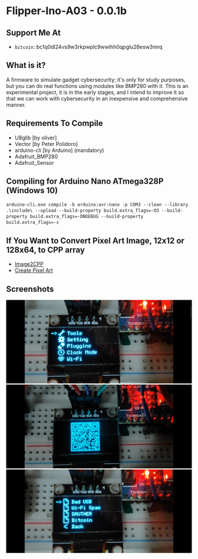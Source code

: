# Flipper-Ino-A03 - 0.0.1b

## Support Me At
- `bitcoin`: bc1q0dl24vs9w3rkpwplc9wwlhh0qpglu26esw3mrq
  
## What is it?
A firmware to simulate gadget cybersecurity; it's only for study purposes, but you can do real functions using modules like BMP280 with it.
This is an experimental project, it is in the early stages, and I intend to improve it so that we can work with cybersecurity in an inexpensive and comprehensive manner.

## Requirements To Compile
- U8glib [by oliver]
- Vector [by Peter Polidoro]
- arduino-cli [by Arduino] (mandatory)
- Adafruit_BMP280
- Adafruit_Sensor

## Compiling for Arduino Nano ATmega328P (Windows 10)
```shell
arduino-cli.exe compile -b arduino:avr:nano -p COM3 --clean --library .\include\ --upload --build-property build.extra_flags=-O3 --build-property build.extra_flags=-DNDEBUG --build-property build.extra_flags=-s
```

## If You Want to Convert Pixel Art Image, 12x12 or 128x64, to CPP array
- [Image2CPP](https://javl.github.io/image2cpp/)
- [Create Pixel Art](https://www.piskelapp.com/)

## Screenshots
![Screenshot 1](screenshots/1.jpg)
![Screenshot 2](screenshots/2.jpg)
![Screenshot 3](screenshots/3.jpg)

